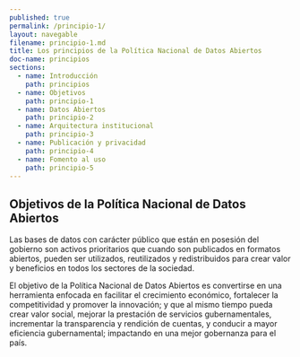 ```yaml
---
published: true
permalink: /principio-1/
layout: navegable
filename: principio-1.md
title: Los principios de la Política Nacional de Datos Abiertos
doc-name: principios
sections:
  - name: Introducción
    path: principios
  - name: Objetivos
    path: principio-1
  - name: Datos Abiertos
    path: principio-2
  - name: Arquitectura institucional
    path: principio-3
  - name: Publicación y privacidad
    path: principio-4
  - name: Fomento al uso
    path: principio-5
---
```


## Objetivos de la Política Nacional de Datos Abiertos

Las bases de datos con carácter público que están en posesión del gobierno son activos prioritarios que cuando son publicados en formatos abiertos, pueden ser utilizados, reutilizados y redistribuidos para crear valor y beneficios en todos los sectores de la sociedad.

El objetivo de la Política Nacional de Datos Abiertos es convertirse en una herramienta enfocada en facilitar el crecimiento económico, fortalecer la competitividad y promover la innovación; y que al mismo tiempo pueda crear valor social, mejorar la prestación de servicios gubernamentales, incrementar la transparencia y rendición de cuentas, y conducir a mayor eficiencia gubernamental; impactando en una mejor gobernanza para el país.

